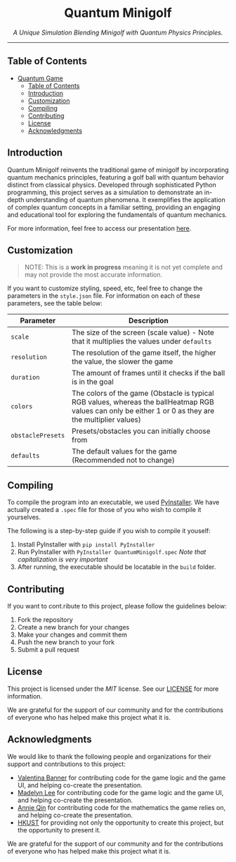 # <div align="center">Quantum Minigolf</div>

<div align="center"><i>A Unique Simulation Blending Minigolf with Quantum Physics Principles.</i></div>

***

## Table of Contents

- [Quantum Game](#quantum-game)
  - [Table of Contents](#table-of-contents)
  - [Introduction](#introduction)
  - [Customization](#customization)
  - [Compiling](#compiling)
  - [Contributing](#contributing)
  - [License](#license)
  - [Acknowledgments](#acknowledgments)

## Introduction

Quantum Minigolf reinvents the traditional game of minigolf by incorporating quantum mechanics principles, featuring a golf ball with quantum behavior distinct from classical physics. Developed through sophisticated Python programming, this project serves as a simulation to demonstrate an in-depth understanding of quantum phenomena. It exemplifies the application of complex quantum concepts in a familiar setting, providing an engaging and educational tool for exploring the fundamentals of quantum mechanics.

For more information, feel free to access our presentation [here](https://docs.google.com/presentation/d/1osrnnlPmUpl-J32xCmQgU0M5aouOlaEZ45TGqRgsdBw/edit?usp=sharing).

## Customization

> NOTE: This is a **work in progress** meaning it is not yet complete and may not provide the most accurate information.

If you want to customize styling, speed, etc, feel free to change the parameters in the `style.json` file. For information on each of these parameters, see the table below:

| Parameter | Description |
| --- | --- |
| `scale` | The size of the screen (scale value) - Note that it multiplies the values under `defaults` |
| `resolution` | The resolution of the game itself, the higher the value, the slower the game |
| `duration` | The amount of frames until it checks if the ball is in the goal |
| `colors` | The colors of the game (Obstacle is typical RGB values, whereas the ballHeatmap RGB values can only be either 1 or 0 as they are the multiplier values) |
| `obstaclePresets` | Presets/obstacles you can initially choose from |
| `defaults` | The default values for the game (Recommended not to change) |

## Compiling

To compile the program into an executable, we used [PyInstaller](https://pyinstaller.org/en/stable/). We have actually created a `.spec` file for those of you who wish to compile it yourselves.

The following is a step-by-step guide if you wish to compile it youself:
1. Install PyInstaller with `pip install PyInstaller`
2. Run PyInstaller with `PyInstaller QuantumMinigolf.spec` *Note that capitalization is very important*
3. After running, the executable should be locatable in the `build` folder.

## Contributing

If you want to cont.ribute to this project, please follow the guidelines below:

1. Fork the repository
2. Create a new branch for your changes
3. Make your changes and commit them
4. Push the new branch to your fork
5. Submit a pull request

## License

This project is licensed under the *MIT* license. See our [LICENSE](LICENSE) for more information.

We are grateful for the support of our community and for the contributions of everyone who has helped make this project what it is.

## Acknowledgments

We would like to thank the following people and organizations for their support and contributions to this project:

- [Valentina Banner](https://realhuman101.github.io/) for contributing code for the game logic and the game UI, and helping co-create the presentation.
- [Madelyn Lee](https://github.com/madness118/) for contributing code for the game logic and the game UI, and helping co-create the presentation.
- [Annie Qin](https://github.com/annieqqa/) for contributing code for the mathematics the game relies on, and helping co-create the presentation.
- [HKUST](https://hkust.edu.hk/) for providing not only the opportunity to create this project, but the opportunity to present it.

We are grateful for the support of our community and for the contributions of everyone who has helped make this project what it is.

